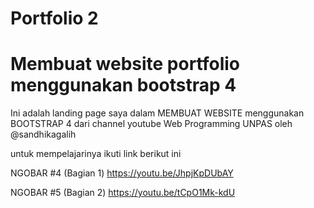 # Portfolio 2
# Membuat website portfolio menggunakan bootstrap 4

Ini adalah landing page saya dalam MEMBUAT WEBSITE menggunakan BOOTSTRAP 4 dari channel youtube Web Programming UNPAS oleh @sandhikagalih

untuk mempelajarinya ikuti link berikut ini

NGOBAR #4 (Bagian 1) https://youtu.be/JhpjKpDUbAY

NGOBAR #5 (Bagian 2) https://youtu.be/tCpO1Mk-kdU
